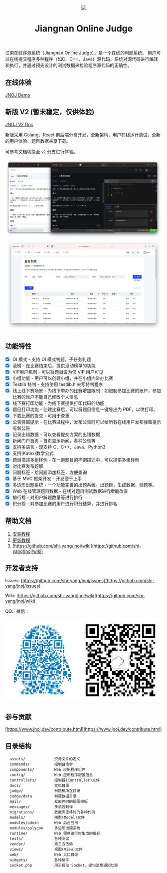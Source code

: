 <p align="center">
    <a href="https://www.jnoj.dev" target="_blank">
        <img src="docs/favicon.ico" height="100px">
    </a>
    <h1 align="center">Jiangnan Online Judge</h1>
    <br>
</p>

江南在线评测系统（Jiangnan Online Judge），是一个在线的判题系统。
用户可以在线提交程序多种程序（如C、C++、Java）源代码，系统对源代码进行编译和执行，并通过预先设计的测试数据来检验程序源代码的正确性。

在线体验
---------
[JNOJ Demo](https://demo.jnoj.dev)

新版 V2 (**暂未稳定，仅供体验**)
---------
[JNOJ V2 Doc](https://v2.jnoj.dev/)

新版采用 Golang、React 前后端分离开发，全新架构，用户在线运行测试，全新的用户体验、题目数据共享下载。

可参考文档切换至 `v2` 分支进行体验。

![Online Judge](docs/images/problem.png)
![Online Judge](docs/images/problemlist.png)

功能特性
----------

- [x] OI 模式 - 支持 OI 模式判题，子任务判题
- [x] 滚榜 - 在比赛结束后，提供滚动榜单的功能
- [x] VIP用户机制 - 可以将题目设为仅 VIP 用户可见
- [x] 小组功能 - 用户可以创建小组，并在小组内举办比赛
- [x] Testlib 特判 - 支持使用 testlib.h 来写特判程序
- [x] 线上线下赛场景 - 为线下举办的比赛增加限制：如限制参加比赛的账户，参加比赛的账户不能自己修改个人信息
- [x] 线下赛打印功能 - 为线下赛提供打印代码的功能
- [x] 题目打印功能 - 创建比赛后，可以将题目信息一键导出为 PDF，以供打印。
- [x] 下载比赛的提交 - 可用于查重
- [x] 公告弹窗提示 - 在比赛过程中，发布公告时可以给所有在线用户发布弹窗提示有新公告
- [x] 记录出错数据 - 可以查看提交方案的出错数据
- [x] 新闻门户首页 - 首页显示新闻，各种公告等
- [x] 支持多语言 - 现支持 C、C++、Java、Python3
- [x] 支持(Katex)数学公式
- [x] 题目描述多组样例 - 在一道题目的样例描述中，可以提供多组样例
- [x] 对比赛发布题解
- [x] 问题标签 - 给问题添加标签，方便查询
- [x] 基于 MVC 框架开发 - 开发便于上手
- [x] 多边形出题系统 - 一个功能完善的出题系统。出题目，生成数据，验题等。
- [x] Web 在线管理题目数据 - 在线对题目测试数据进行增删改查
- [x] 排行榜 - 对用户解题数量等进行排行
- [x] 积分榜 - 对参加比赛的用户进行积分结算，并进行排名

帮助文档
--------

1. [安装教程](docs/install.md)
2. [更新教程](docs/update.md)
3. [https://github.com/shi-yang/jnoj/wiki](https://github.com/shi-yang/jnoj/wiki)


开发者支持
---------
Issues: [https://github.com/shi-yang/jnoj/issues](https://github.com/shi-yang/jnoj/issues)

Wiki: [https://github.com/shi-yang/jnoj/wiki](https://github.com/shi-yang/jnoj/wiki)

QQ、微信：

![QQ & Wechat](docs/images/contact.png)

参与贡献
--------

[https://www.jnoj.dev/contribute.html](https://www.jnoj.dev/contribute.html)

目录结构
----------

      assets/             资源文件的定义
      commands/           控制台命令
      components/         Web 应用程序组件
      config/             Web 应用程序配置信息
      controllers/        控制器(Controller)文件
      docs/               文档目录
      judge/              判题机所在目录
      judge/data          判题数据目录
      mail/               发邮件时的视图模板
      messages/           多语言翻译
      migrations/         数据库迁移时的各种代码
      models/             模型(Model)文件
      modules/admin       Web 后台应用
      modules/polygon     多边形出题系统
      runtime/            Web 程序运行时生成的缓存
      tests/              各种测试
      vendor/             第三方依赖
      views/              视图(View)文件
      web/                Web 入口目录
      widgets/            各种插件
      socket.php          用于启动 Socket，提供消息通知功能
